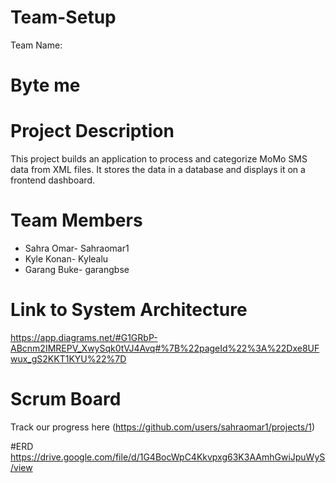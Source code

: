 # Team-Setup
Team Name:
# Byte me

# Project Description
This project builds an application to process and categorize MoMo SMS data from XML files. It stores the data in a database and displays it on a frontend dashboard.

# Team Members
- Sahra Omar- Sahraomar1
- Kyle Konan- Kylealu
- Garang Buke- garangbse

# Link to System Architecture
https://app.diagrams.net/#G1GRbP-ABcnm2IMREPV_XwySqk0tVJ4Avq#%7B%22pageId%22%3A%22Dxe8UFwux_gS2KKT1KYU%22%7D

# Scrum Board
Track our progress here (https://github.com/users/sahraomar1/projects/1)

#ERD
https://drive.google.com/file/d/1G4BocWpC4Kkvpxg63K3AAmhGwiJpuWyS/view
